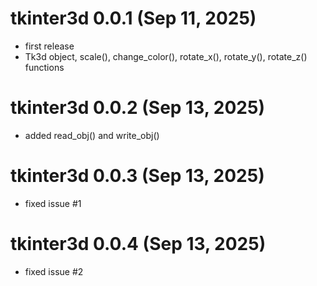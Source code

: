# tkinter3d 0.0.1 (Sep 11, 2025)
- first release
- Tk3d object, scale(), change_color(), rotate_x(), rotate_y(), rotate_z() functions

# tkinter3d 0.0.2 (Sep 13, 2025)
- added read_obj() and write_obj()

# tkinter3d 0.0.3 (Sep 13, 2025)
- fixed issue #1

# tkinter3d 0.0.4 (Sep 13, 2025)
- fixed issue #2
